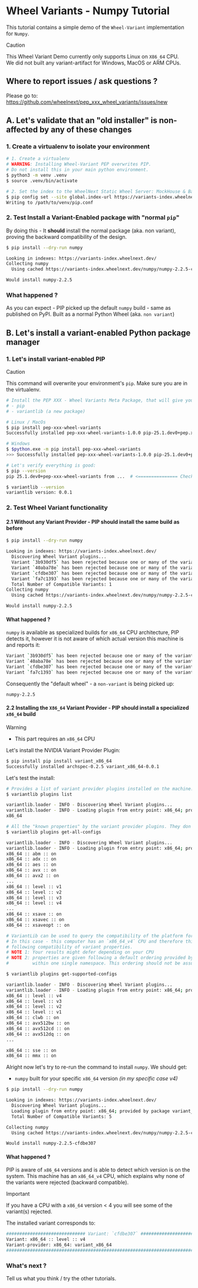# Wheel Variants - Numpy Tutorial

This tutorial contains a simple demo of the `Wheel-Variant` implementation for `Numpy`.

> [!CAUTION]  
> This Wheel Variant Demo currently only supports Linux on `X86_64` CPU.<br>
> We did not built any variant-artifact for Windows, MacOS or ARM CPUs.

## Where to report issues / ask questions ?

Please go to: https://github.com/wheelnext/pep_xxx_wheel_variants/issues/new 

## A. Let's validate that an "old installer" is non-affected by any of these changes

### 1. Create a virtualenv to isolate your environment

```bash
# 1. Create a virtualenv
# WARNING: Installing Wheel-Variant PEP overwrites PIP.
# Do not install this in your main python environment.
$ python3 -m venv .venv
$ source .venv/bin/activate

# 2. Set the index to the WheelNext Static Wheel Server: MockHouse & Backup to PyPI
$ pip config set --site global.index-url https://variants-index.wheelnext.dev/
Writing to /path/to/venv/pip.conf
```

### 2. Test Install a Variant-Enabled package with "normal `pip`"

By doing this - It **should** install the normal package (aka. non variant), proving the backward compatibility of the design.

```bash
$ pip install --dry-run numpy

Looking in indexes: https://variants-index.wheelnext.dev/
Collecting numpy
  Using cached https://variants-index.wheelnext.dev/numpy/numpy-2.2.5-cp312-cp312-linux_x86_64.whl (15.6 MB)

Would install numpy-2.2.5
```

### What happened ?

As you can expect - PIP picked up the default `numpy` build - same as published on PyPI.
Built as a normal Python Wheel (aka. `non variant`)

## B. Let's install a variant-enabled Python package manager

### 1. Let's install variant-enabled PIP

> [!CAUTION]
> This command will overwrite your environment's `pip`. Make sure you are in the virtualenv.

```bash
# Install the PEP XXX - Wheel Variants Meta Package, that will give you the modified libraries:
# - pip
# - variantlib (a new package)

# Linux / MacOs
$ pip install pep-xxx-wheel-variants
Successfully installed pep-xxx-wheel-variants-1.0.0 pip-25.1.dev0+pep.xxx.wheel.variants variantlib-0.0.1  # and some extra stuff

# Windows
$ $python.exe -m pip install pep-xxx-wheel-variants
>>> Successfully installed pep-xxx-wheel-variants-1.0.0 pip-25.1.dev0+pep.xxx.wheel.variants variantlib-0.0.1  # and some extra stuff

# Let's verify everything is good:
$ pip --version
pip 25.1.dev0+pep-xxx-wheel-variants from ...  # <=============== Check you can see `+pep-xxx-wheel-variants`

$ variantlib --version
variantlib version: 0.0.1
```

### 2. Test Wheel Variant functionality

#### 2.1 Without any Variant Provider - PIP should install the same build as before

```bash
$ pip install --dry-run numpy

Looking in indexes: https://variants-index.wheelnext.dev/
  Discovering Wheel Variant plugins...
  Variant `3b930df5` has been rejected because one or many of the variant properties `[x86_64 :: level :: v1]` are not supported or have been explicitly rejected.
  Variant `40aba78e` has been rejected because one or many of the variant properties `[x86_64 :: level :: v2]` are not supported or have been explicitly rejected.
  Variant `cfdbe307` has been rejected because one or many of the variant properties `[x86_64 :: level :: v4]` are not supported or have been explicitly rejected.
  Variant `fa7c1393` has been rejected because one or many of the variant properties `[x86_64 :: level :: v3]` are not supported or have been explicitly rejected.
  Total Number of Compatible Variants: 1
Collecting numpy
  Using cached https://variants-index.wheelnext.dev/numpy/numpy-2.2.5-cp312-cp312-linux_x86_64.whl (15.6 MB)

Would install numpy-2.2.5
```

#### What happened ?

`numpy` is available as specialized builds for `x86_64` CPU architecture, PIP detects it, however it is not aware of 
which actual version this machine is and reports it:

```bash
Variant `3b930df5` has been rejected because one or many of the variant properties `[x86_64 :: level :: v1]` are not supported or have been explicitly rejected.
Variant `40aba78e` has been rejected because one or many of the variant properties `[x86_64 :: level :: v2]` are not supported or have been explicitly rejected.
Variant `cfdbe307` has been rejected because one or many of the variant properties `[x86_64 :: level :: v4]` are not supported or have been explicitly rejected.
Variant `fa7c1393` has been rejected because one or many of the variant properties `[x86_64 :: level :: v3]` are not supported or have been explicitly rejected.
```

Consequently the "default wheel" - a `non-variant` is being picked up:
```bash
numpy-2.2.5 
```

#### 2.2 Installing the `X86_64` Variant Provider - PIP should install a specialized `x86_64` build

> [!WARNING]
> - This part requires an `x86_64` CPU

Let's install the NVIDIA Variant Provider Plugin:

```bash
$ pip install pip install variant_x86_64
Successfully installed archspec-0.2.5 variant_x86_64-0.0.1
```

Let's test the install:

```bash
# Provides a list of variant provider plugins installed on the machine.
$ variantlib plugins list

variantlib.loader - INFO - Discovering Wheel Variant plugins...
variantlib.loader - INFO - Loading plugin from entry point: x86_64; provided by package variant_x86_64 0.0.1
x86_64

# All the "known properties" by the variant provider plugins. They don't need to be compatible on this machine.
$ variantlib plugins get-all-configs

variantlib.loader - INFO - Discovering Wheel Variant plugins...
variantlib.loader - INFO - Loading plugin from entry point: x86_64; provided by package variant_x86_64 0.0.1
x86_64 :: abm :: on
x86_64 :: adx :: on
x86_64 :: aes :: on
x86_64 :: avx :: on
x86_64 :: avx2 :: on
...
x86_64 :: level :: v1
x86_64 :: level :: v2
x86_64 :: level :: v3
x86_64 :: level :: v4
...
x86_64 :: xsave :: on
x86_64 :: xsavec :: on
x86_64 :: xsaveopt :: on

# VariantLib can be used to query the compatibility of the platform for each installed plugin
# In this case - this computer has an `x86_64_v4` CPU and therefore this platform has the 
# following compatibility of variant properties.
# NOTE 1: Your results might defer depending on your CPU
# NOTE 2: properties are given following a default ordering provided by the provider plugin
#         within one single namespace. This ordering should not be assumed final or absolute.

$ variantlib plugins get-supported-configs

variantlib.loader - INFO - Discovering Wheel Variant plugins...
variantlib.loader - INFO - Loading plugin from entry point: x86_64; provided by package variant_x86_64 0.0.1
x86_64 :: level :: v4
x86_64 :: level :: v3
x86_64 :: level :: v2
x86_64 :: level :: v1
x86_64 :: clwb :: on
x86_64 :: avx512bw :: on
x86_64 :: avx512cd :: on
x86_64 :: avx512dq :: on
...

x86_64 :: sse :: on
x86_64 :: mmx :: on
```

Alright now let's try to re-run the command to install `numpy`. We should get:
- `numpy` built for your specific `x86_64` version *(in my specific case v4)*

```bash
$ pip install --dry-run numpy

Looking in indexes: https://variants-index.wheelnext.dev/
  Discovering Wheel Variant plugins...
  Loading plugin from entry point: x86_64; provided by package variant_x86_64 0.0.1
  Total Number of Compatible Variants: 5

Collecting numpy
  Using cached https://variants-index.wheelnext.dev/numpy/numpy-2.2.5-cp312-cp312-linux_x86_64-cfdbe307.whl (14.9 MB)

Would install numpy-2.2.5-cfdbe307
```

#### What happened ?

PIP is aware of `x86_64` versions and is able to detect which version is on the system.
This machine has an `x86_64_v4` CPU, which explains why none of the variants were rejected (backward compatible).

> [!IMPORTANT]  
> If you have a CPU with a `x86_64` version < 4 you will see some of the variant(s) rejected.

The installed variant corresponds to:

```bash
############################## Variant: `cfdbe307` #############################
Variant: x86_64 :: level :: v4
Variant-provider: x86_64: variant_x86_64
################################################################################
```

### What's next ?

Tell us what you think / try the other tutorials.
